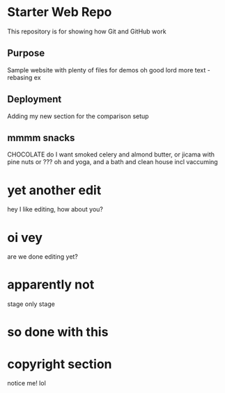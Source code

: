 # Starter Web Repo

This repository is for showing how Git and GitHub work

## Purpose

Sample website with plenty of files for demos
oh good lord more text - rebasing ex

## Deployment

Adding my new section for the comparison setup

## mmmm snacks

CHOCOLATE
do I want smoked celery and almond butter, or jicama with pine nuts or ???
oh and yoga, and a bath and clean house incl vaccuming

# yet another edit

hey I like editing, how about you?

# oi vey

are we done editing yet?

# apparently not

stage only stage

# so done with this

# copyright section

notice me! lol